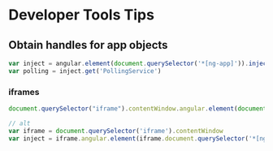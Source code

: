 # Developer Tools Tips

## Obtain handles for app objects

```javascript
var inject = angular.element(document.querySelector('*[ng-app]')).injector()
var polling = inject.get('PollingService')
```

### iframes

```js
document.querySelector("iframe").contentWindow.angular.element(document.querySelector("*[ng-app]")).injector()

// alt
var iframe = document.querySelector('iframe').contentWindow
var inject = iframe.angular.element(iframe.document.querySelector('*[ng-app]')).injector();
```
